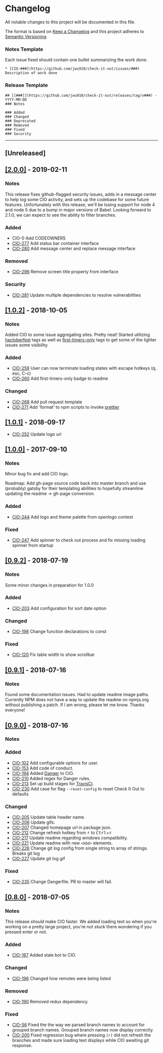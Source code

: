 # Changelog
All notable changes to this project will be documented in this file.

The format is based on [Keep a Changelog](https://keepachangelog.com/en/1.0.0/)
and this project adheres to [Semantic Versioning](https://semver.org/spec/v2.0.0.html).

### Notes Template
Each issue fixed should contain one bullet summarizing the work done.

```
* [CIO-###](https://github.com/jwu910/check-it-out/issues/###) Description of work done
```

### Release Template
```
## [[###]](https://github.com/jwu910/check-it-out/releases/tag/v###) - YYYY-MM-DD
### Notes

### Added
### Changed
### Deprecated
### Removed
### Fixed
### Security
```

<hr />

## [Unreleased]


## [[2.0.0]](https://github.com/jwu910/check-it-out/releases/tag/v2.0.0) - 2019-02-11
### Notes
This release fixes github-flagged security issues, adds in a message center to help log some CIO activity, and sets up the codebase for some future features.
Unfortunately with this release, we'll be losing support for node 4 and node 5 due to a bump in major versions of Babel.
Looking forward to 2.1.0, we can expect to see the ability to filter branches.

### Added
* CIO-0 Add CODEOWNERS
* [CIO-277](https://github.com/jwu910/check-it-out/issues/277) Add status bar container interface
* [CIO-280](https://github.com/jwu910/check-it-out/issues/280) Add message center and replace message interface

### Removed
* [CIO-296](https://github.com/jwu910/check-it-out/issues/296) Remove screen title property from interface

### Security
* [CIO-281](https://github.com/jwu910/check-it-out/issues/281) Update multiple dependencies to resolve vulnerabilities


## [[1.0.2]](https://github.com/jwu910/check-it-out/releases/tag/v1.0.2) - 2018-10-05
### Notes
Added CIO to some issue aggregating sites. Pretty neat! Started utilizing [hactoberfest](https://hacktoberfest.digitalocean.com/) tags as well as [first-timers-only](https://www.firsttimersonly.com/) tags to get some of the lighter issues some visibility.

### Added
* [CIO-259](https://github.com/jwu910/check-it-out/issues/259) User can now terminate loading states with escape hotkeys (q, esc, C-c)
* [CIO-260](https://github.com/jwu910/check-it-out/issues/260) Add first-timers-only badge to readme

### Changed
* [CIO-268](https://github.com/jwu910/check-it-out/issues/268) Add pull request template
* [CIO-271](https://github.com/jwu910/check-it-out/issues/271) Add 'format' to npm scripts to invoke [prettier](https://prettier.io)


## [[1.0.1]](https://github.com/jwu910/check-it-out/releases/tag/v1.0.1) - 2018-09-17
* [CIO-252](https://github.com/jwu910/check-it-out/issues/252) Update logo url


## [[1.0.0]](https://github.com/jwu910/check-it-out/releases/tag/v1.0.0) - 2017-09-10
### Notes
Minor bug fix and add CIO logo.

Roadmap: Add gh-page source code back into master branch and use (probably) gatsby for their templating abilities to hopefully streamline updating the readme -> gh-page conversion.

### Added
* [CIO-244](https://github.com/jwu910/check-it-out/issues/244) Add logo and theme palette from openlogo contest

### Fixed
* [CIO-247](https://github.com/jwu910/check-it-out/issues/247) Add spinner to check out process and fix missing loading spinner from startup


## [[0.9.2]](https://github.com/jwu910/check-it-out/releases/tag/v0.9.2) - 2018-07-19
### Notes
Some minor changes in preparation for 1.0.0

### Added
* [CIO-203](https://github.com/jwu910/check-it-out/issues/203) Add configuration for sort date option

### Changed
* [CIO-198](https://github.com/jwu910/check-it-out/issues/198) Change function declarations to const

### Fixed
* [CIO-120](https://github.com/jwu910/check-it-out/issues/120) Fix table width to show scrollbar


## [[0.9.1]](https://github.com/jwu910/check-it-out/releases/tag/v0.9.1) - 2018-07-16
### Notes
Found some documentation issues. Had to update readme image paths. Currently NPM does not have a way to update the readme on npmjs.org without publishing a patch. If I am wrong, please let me know. Thanks everyone!


## [[0.9.0]](https://github.com/jwu910/check-it-out/releases/tag/v0.9.0) - 2018-07-16
### Notes

### Added
* [CIO-102](https://github.com/jwu910/check-it-out/issues/102) Add configurable options for user.
* [CIO-153](https://github.com/jwu910/check-it-out/issues/153) Add code of conduct.
* [CIO-194](https://github.com/jwu910/check-it-out/issues/194) Added [Danger](https://danger.systems) to CIO.
* [CIO-210](https://github.com/jwu910/check-it-out/issues/210) Added regex for Danger rules.
* [CIO-213](https://github.com/jwu910/check-it-out/issues/213) Set up build stages for [TravisCI](https://travis-ci.org).
* [CIO-230](https://github.com/jwu910/check-it-out/issues/230) Add case for flag `--reset-config` to reset Check It Out to defaults

### Changed
* [CIO-205](https://github.com/jwu910/check-it-out/issues/205) Update table header name.
* [CIO-206](https://github.com/jwu910/check-it-out/issues/206) Update gifs.
* [CIO-207](https://github.com/jwu910/check-it-out/issues/207) Changed homepage url in package json.
* [CIO-212](https://github.com/jwu910/check-it-out/issues/212) Change refresh hotkey from <kbd>r</kbd> to <kbd>Ctrl</kbd>+<kbd>r</kbd>
* [CIO-217](https://github.com/jwu910/check-it-out/issues/217) Update readme regarding windows compatibility.
* [CIO-221](https://github.com/jwu910/check-it-out/issues/221) Update readme with new `<kbd>` elements.
* [CIO-226](https://github.com/jwu910/check-it-out/issues/226) Change git log config from single string to array of strings. Breaks git log
* [CIO-227](https://github.com/jwu910/check-it-out/issues/227) Update git log gif

### Fixed
* [CIO-235](https://github.com/jwu910/check-it-out/issues/235) Change Dangerfile. PR to master will fail.


## [[0.8.0]](https://github.com/jwu910/check-it-out/releases/tag/v0.8.0) - 2018-07-05
### Notes
This release *should* make CIO faster. We added loading text so when you're working on a pretty large project, you're not stuck there wondering if you pressed enter or not.

### Added
* [CIO-187](https://github.com/jwu910/check-it-out/issues/187) Added stale bot to CIO.

### Changed
* [CIO-196](https://github.com/jwu910/check-it-out/issues/196) Changed how remotes were being listed

### Removed
* [CIO-190](https://github.com/jwu910/check-it-out/issues/190) Removed redux dependency.

### Fixed
* [CIO-56](https://github.com/jwu910/check-it-out/issues/56) Fixed the the way we parsed branch names to account for grouped branch names. Grouped branch names now display correctly.
* [CIO-200](https://github.com/jwu910/check-it-out/issues/200) Fixed regression bug where pressing `[r]` did not refresh the branches and made sure loading text displays while CIO awaiting git response.

